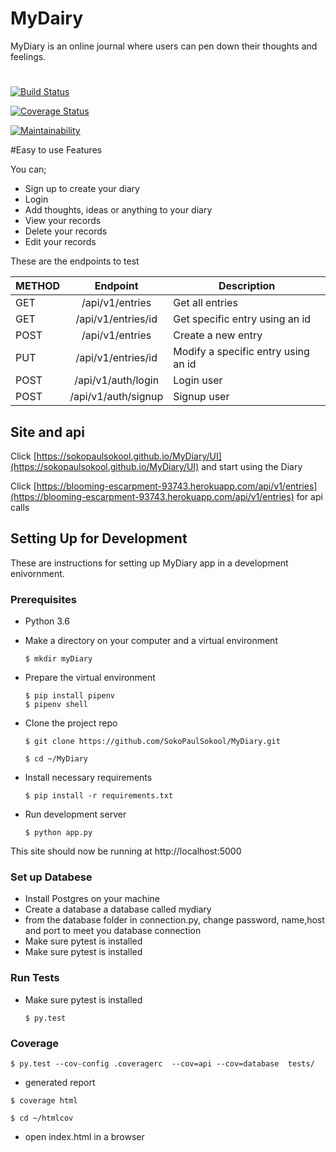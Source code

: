 # MyDairy

MyDiary is an online journal where users can pen down their thoughts and feelings.

#

[![Build Status](https://travis-ci.org/SokoPaulSokool/MyDiary.svg?branch=develop)](https://travis-ci.org/SokoPaulSokool/MyDiary)

[![Coverage Status](https://coveralls.io/repos/github/SokoPaulSokool/MyDiary/badge.svg?branch=develop)](https://coveralls.io/github/SokoPaulSokool/MyDiary?branch=develop)

[![Maintainability](https://api.codeclimate.com/v1/badges/79a0023ae3ce8ab4049e/maintainability)](https://codeclimate.com/github/SokoPaulSokool/MyDiary/maintainability)

#Easy to use Features

You can;

- Sign up to create your diary
- Login
- Add thoughts, ideas or anything to your diary
- View your records
- Delete your records
- Edit your records

These are the endpoints to test

| METHOD |      Endpoint       | Description                         |
| ------ | :-----------------: | ----------------------------------- |
| GET    |   /api/v1/entries   | Get all entries                     |
| GET    | /api/v1/entries/id  | Get specific entry using an id      |
| POST   |   /api/v1/entries   | Create a new entry                  |
| PUT    | /api/v1/entries/id  | Modify a specific entry using an id |
| POST   | /api/v1/auth/login  | Login user                          |
| POST   | /api/v1/auth/signup | Signup user                         |

## Site and api

Click [https://sokopaulsokool.github.io/MyDiary/UI](https://sokopaulsokool.github.io/MyDiary/UI) and start using the Diary

Click [https://blooming-escarpment-93743.herokuapp.com/api/v1/entries](https://blooming-escarpment-93743.herokuapp.com/api/v1/entries) for api calls

## Setting Up for Development

These are instructions for setting up MyDiary app in a development enivornment.

### Prerequisites

- Python 3.6

- Make a directory on your computer and a virtual environment

  ```
  $ mkdir myDiary
  ```

- Prepare the virtual environment

  ```
  $ pip install pipenv
  $ pipenv shell
  ```

- Clone the project repo

  ```
  $ git clone https://github.com/SokoPaulSokool/MyDiary.git
  ```

  ```
  $ cd ~/MyDiary
  ```

* Install necessary requirements

  ```
  $ pip install -r requirements.txt
  ```

* Run development server
  ```
  $ python app.py
  ```

This site should now be running at http://localhost:5000

### Set up Databese

- Install Postgres on your machine
- Create a database a database called mydiary
- from the database folder in connection.py, change password, name,host and port to meet you database connection
- Make sure pytest is installed
- Make sure pytest is installed

### Run Tests

- Make sure pytest is installed

  ```
  $ py.test
  ```

### Coverage

```
$ py.test --cov-config .coveragerc  --cov=api --cov=database  tests/
```

- generated report

```
$ coverage html
```

```
$ cd ~/htmlcov
```

- open index.html in a browser
